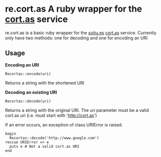 re.cort.as A ruby wrapper for the [cort.as](http://cort.as) service
===================================================================

re.cort.as is a basic ruby wrapper for the [soitu.es](http://soitu.es/) [cort.as](http://cort.as/) service. Currently only have two methods: one for decoding and one for encoding an URI

Usage
-----

**Encoding an URI**

    Recortas::encode(uri)

Returns a string with the shortened URI

**Decoding an existing URI**
    
    Recortas::decode(uri)

Returns a string with the original URI. The uri parameter must be a valid cort.as uri (i.e. must start with 'http://cort.as')

If an error occurs, an exception of class URIError is raised.

    begin
      Recortas::decode('http://www.google.com')
    rescue URIError => e
      puts e # Not a valid cort.as URI
    end
